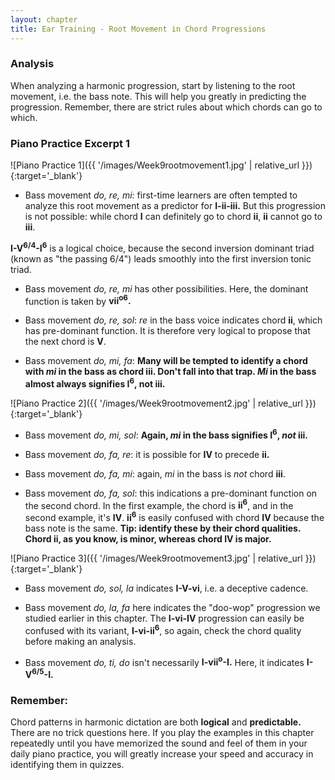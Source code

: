 ```yaml
---
layout: chapter
title: Ear Training - Root Movement in Chord Progressions
---
```


### Analysis

When analyzing a harmonic progression, start by listening to the root movement, i.e. the bass note. This will help you greatly in predicting the progression. Remember, there are strict rules about which chords can go to which.

### Piano Practice Excerpt 1

![Piano Practice 1]({{ '/images/Week9rootmovement1.jpg' | relative_url }}){:target='_blank'}

- Bass movement *do, re, mi*: first-time learners are often tempted to analyze this root movement as a predictor for **I-ii-iii.** But this progression is not possible: while chord **I** can definitely go to chord **ii**, **ii** cannot go to **iii**.

**I-V<sup>6/4</sup>-I<sup>6</sup>** is a logical choice, because the second inversion dominant triad (known as "the passing 6/4") leads smoothly into the first inversion tonic triad.

- Bass movement *do, re, mi* has other possibilities. Here, the dominant function is taken by **vii<sup>o6</sup>.**

- Bass movement *do, re, sol*: *re* in the bass voice indicates chord **ii**, which has pre-dominant function. It is therefore very logical to propose that the next chord is **V**.

- Bass movement *do, mi, fa*: **Many will be tempted to identify a chord with *mi* in the bass as chord iii. Don't fall into that trap. *Mi* in the bass almost always signifies I<sup>6</sup>, not iii.**

![Piano Practice 2]({{ '/images/Week9rootmovement2.jpg' | relative_url }}){:target='_blank'}

- Bass movement *do, mi, sol*: **Again, *mi* in the bass signifies I<sup>6</sup>, *not* iii.**

- Bass movement *do, fa, re*: it is possible for **IV** to precede **ii.**

- Bass movement *do, fa, mi*: again, *mi* in the bass is *not* chord **iii**.

- Bass movement *do, fa, sol*: this indications a pre-dominant function on the second chord. In the first example, the chord is **ii<sup>6</sup>**, and in the second example, it's **IV**. **ii<sup>6</sup>** is easily confused with chord **IV** because the bass note is the same. **Tip: identify these by their chord qualities. Chord ii, as you know, is minor, whereas chord IV is major.**

![Piano Practice 3]({{ '/images/Week9rootmovement3.jpg' | relative_url }}){:target='_blank'}

- Bass movement *do, sol, la* indicates **I-V-vi**, i.e. a deceptive cadence.

- Bass movement *do, la, fa* here indicates the "doo-wop" progression we studied earlier in this chapter. The **I-vi-IV** progression can easily be confused with its variant, **I-vi-ii<sup>6</sup>**, so again, check the chord quality before making an analysis.

- Bass movement *do, ti, do* isn't necessarily **I-vii<sup>o</sup>-I.** Here, it indicates **I-V<sup>6/5</sup>-I.**

### Remember:

Chord patterns in harmonic dictation are both **logical** and **predictable.** There are no trick questions here. If you play the examples in this chapter repeatedly until you have memorized the sound and feel of them in your daily piano practice, you will greatly increase your speed and accuracy in identifying them in quizzes.